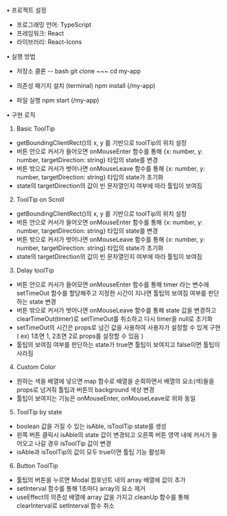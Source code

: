 • 프로젝트 설정
- 프로그래밍 언어: TypeScript
- 프레임워크: React
- 라이브러리: React-Icons
  
• 실행 방법
- 저장소 클론
  -- bash
  git clone ~~~
  cd my-app

- 의존성 패기지 설치 (terminal)
  npm install (/my-app)

- 파일 실행
  npm start (/my-app)

• 구현 로직

1. Basic ToolTip
- getBoundingClientRect()의 x, y 를 기반으로 toolTip의 위치 설정
- 버튼 안으로 커서가 들어오면 onMouseEnter 함수를 통해 {x: number, y: number, targetDirection: string} 타입의 state를 변경
- 버튼 밖으로 커서가 벗어나면 onMouseLeave 함수를 통해 {x: number, y: number, targetDirection: string} 타입의 state가 초기화
- state의 targetDirection의 값이 빈 문자열인지 여부에 따라 툴팁이 보여짐

2. ToolTip on Scroll
- getBoundingClientRect()의 x, y 를 기반으로 toolTip의 위치 설정
- 버튼 안으로 커서가 들어오면 onMouseEnter 함수를 통해 {x: number, y: number, targetDirection: string} 타입의 state를 변경
- 버튼 밖으로 커서가 벗어나면 onMouseLeave 함수를 통해 {x: number, y: number, targetDirection: string} 타입의 state가 초기화
- state의 targetDirection의 값이 빈 문자열인지 여부에 따라 툴팁이 보여짐

3. Delay toolTip
- 버튼 안으로 커서가 들어모면 onMouseEnter 함수를 통해 timer 라는 변수에 setTimeOut 함수를 할당해주고 지정한 시간이 지나면 툴팁의 보여짐 여부를 판단하는 state 변경
- 버튼 밖으로 커서가 벗어나면 onMouseLeave 함수를 통해 state 값을 변경하고 clearTimeOut(timer)로 setTimeOut를 취소하고 다시 timer을 null로 초기화
- setTimeOut의 시간은 props로 넘긴 값을 사용하여 사용자가 설정할 수 있게 구현 ( ex) 1초면 1, 2초면 2로 props를 설정할 수 있음 )
- 툴팁의 보여짐 여부를 판단하는 state가 true면 툴팁이 보여지고 false이면 툴팁이 사라짐
  
4. Custom Color
- 원하는 색을 배열에 넣으면 map 함수로 배열을 순회하면서 배열의 요소(색)들을 props로 넘겨줘 툴팁과 버튼의 background 색상 변경
- 툴팁이 보여지는 기능은 onMouseEnter, onMouseLeave로 위와 동일

5. ToolTip by state
- boolean 값을 가질 수 있는 isAble, isToolTip state를 생성
- 왼쪽 버튼 클릭시 isAble의 state 값이 변경되고 오른쪽 버튼 영역 내에 커서가 들어오고 나갈 경우 isToolTip 값이 변경
- isAble과 isToolTip의 값이 모두 true이면 툴팁 기능 활성화

6. Button ToolTip
- 툴팁의 버튼을 누르면 Modal 컴포넌트 내의 array 배열에 값이 추가
- setInterval 함수를 통해 1초마다 array의 요소 제거 
- useEffect의 의존성 배열에 array 값을 가지고 cleanUp 함수를 통해 clearInterval로 setInterval 함수 취소 
